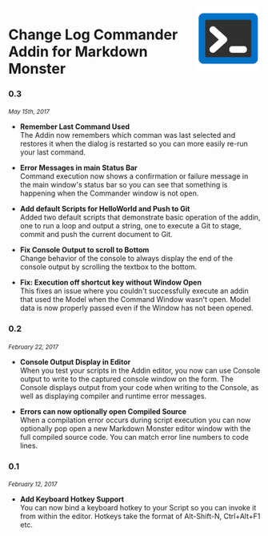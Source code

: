 ﻿<img src="icon.png" Height="128"  align="right" />

# Change Log Commander Addin for Markdown Monster 

### 0.3
<i><small>May 15th, 2017</small></i>

* **Remember Last Command Used**  
The Addin now remembers which comman was last selected and restores it when the dialog is restarted so you can more easily re-run your last command.

* **Error Messages in main Status Bar**   
Command execution now shows a confirmation or failure message in the main window's status bar so you can see that something is happening when the Commander window is not open. 

* **Add default Scripts for HelloWorld and Push to Git**  
Added two default scripts that demonstrate basic operation of the addin, one to run a loop and output a string, one to execute a Git to stage, commit and push the current document to Git.

* **Fix Console Output to scroll to Bottom**  
Change behavior of the console to always display the end of the console output by scrolling the textbox to the bottom.

* **Fix: Execution off shortcut key without Window Open**  
This fixes an issue where you couldn't successfully execute an addin that used the Model when the Command Window wasn't open. Model data is now properly passed even if the Window has not been opened.

### 0.2
<i><small>February 22, 2017</small></i>

* **Console Output Display in Editor**   
When you test your scripts in the Addin editor, you now can use Console output to write to the captured console window on the form. The Console displays output from your code when writing to the Console, as well as displaying compiler and runtime error messages.

* **Errors can now optionally open Compiled Source**  
When a compilation error occurs during script execution you can now optionally pop open a new Markdown Monster editor window with the full compiled source code. You can match error line numbers to code lines.

### 0.1
<i><small>February 12, 2017</small></i>

* **Add Keyboard Hotkey Support**  
You can now bind a keyboard hotkey to your Script so you can invoke it from within the editor. Hotkeys take the format of Alt-Shift-N, Ctrl+Alt+F1 etc.

